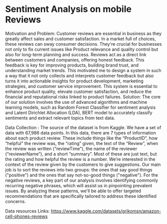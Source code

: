 # Sentiment Analysis on mobile Reviews

Motivation and Problem:
Customer reviews are essential in business as they greatly affect sales and customer satisfaction. In a market full of choices, these reviews can sway consumer decisions. They're crucial for businesses not only to fix current issues like Product relevance and quality control but also for long-term planning and success. Reviews act as a direct link between customers and companies, offering honest feedback. This feedback is key for improving products, building brand trust, and understanding market trends.
This motivated me to design a system in such a way that it not only collects and interprets customer feedback but also turns it into actionable insights for product development, marketing strategies, and customer service improvement. This system is essential to enhance product quality, elevate customer satisfaction, and reduce the financial and reputational risks linked to product failures.
Solution:
The core of our solution involves the use of advanced algorithms and machine learning models, such as Random Forest Classifier for sentiment analysis and Latent Dirichlet Allocation (LDA), BERT model to accurately classify sentiments and extract relevant topics from text data. 

Data Collection :
The source of the dataset is from Kaggle. We have a set of data with 67,986 data points. In this data, there are 7 types of information about each product review. These include things like the “ProductID”, how “helpful” the review was, the “rating” given, the text of the “Review”, when the review was written (“reviewTime”), the name of the reviewer (“reviewerName”), and a short “summary”. Most of these are just text, but the rating and how helpful the review is a number. We’re interested in the context of the review given by the customers to give suggestions. Our main job is to sort the reviews into two groups: the ones that say good things ("positive") and the ones that say not-so-good things ("negative"). For the negative reviews, a key part of our analysis involves identifying commonly recurring negative phrases, which will assist us in pinpointing prevalent issues. By analyzing these patterns, we'll be able to offer targeted recommendations that are specifically tailored to address these identified concerns.

Data resources Links: https://www.kaggle.com/datasets/grikomsn/amazon-cell-phones-reviews

